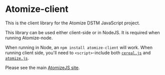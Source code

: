 # Atomize-client

This is the client library for the Atomize DSTM JavaScript project.

This library can be used either client-side or in NodeJS. It is
required when running Atomize-node.

When running in Node, an `npm install atomize-client` will work. When
running client side, you'll need to `<script>`-include both
[`cereal.js`](https://github.com/atomizejs/cereal/blob/master/lib/cereal.js)
and
[`atomize.js`](https://github.com/atomizejs/atomize-client/blob/master/lib/atomize.js).

Please see the main [AtomizeJS site](http://atomizejs.github.com/).
